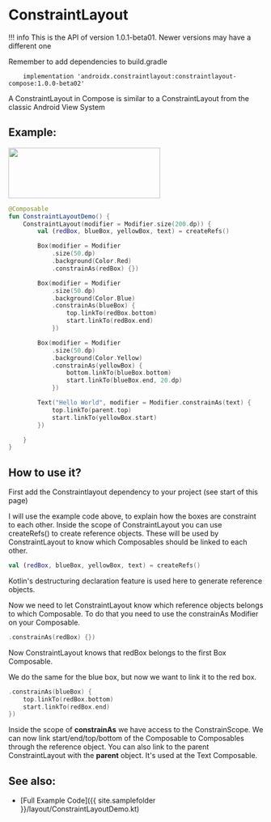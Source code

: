# ConstraintLayout

!!! info
    This is the API of version 1.0.1-beta01. Newer versions may have a different one


Remember to add dependencies to build.gradle

```
    implementation 'androidx.constraintlayout:constraintlayout-compose:1.0.0-beta02'
```

A ConstraintLayout in Compose is similar to a ConstraintLayout from the classic Android View System

## Example:
<p align="left">
  <img src ="{{ site.images }}/layout/constraintlayout/constraintlayout.png" height=100 width=300 />
</p>

```kotlin
@Composable
fun ConstraintLayoutDemo() {
    ConstraintLayout(modifier = Modifier.size(200.dp)) {
        val (redBox, blueBox, yellowBox, text) = createRefs()

        Box(modifier = Modifier
            .size(50.dp)
            .background(Color.Red)
            .constrainAs(redBox) {})

        Box(modifier = Modifier
            .size(50.dp)
            .background(Color.Blue)
            .constrainAs(blueBox) {
                top.linkTo(redBox.bottom)
                start.linkTo(redBox.end)
            })

        Box(modifier = Modifier
            .size(50.dp)
            .background(Color.Yellow)
            .constrainAs(yellowBox) {
                bottom.linkTo(blueBox.bottom)
                start.linkTo(blueBox.end, 20.dp)
            })

        Text("Hello World", modifier = Modifier.constrainAs(text) {
            top.linkTo(parent.top)
            start.linkTo(yellowBox.start)
        })

    }
}

```


## How to use it?

First add the Constraintlayout dependency to your project (see start of this page)

I will use the example code above, to explain how the boxes are constraint to each other.
Inside the scope of ConstraintLayout you can use createRefs() to create reference objects.
These will be used by ConstraintLayout to know which Composables should be linked to each other.

```kotlin
val (redBox, blueBox, yellowBox, text) = createRefs()
```

Kotlin's destructuring declaration feature is used here to generate reference objects.

Now we need to let ConstraintLayout know which reference objects belongs to which Composable.
To do that you need to use the constrainAs Modifier on your Composable.

```kotlin
.constrainAs(redBox) {})
```

Now ConstraintLayout knows that redBox belongs to the first Box Composable.

We do the same for the blue box, but now we want to link it to the red box.

```kotlin
.constrainAs(blueBox) {
    top.linkTo(redBox.bottom)
    start.linkTo(redBox.end)
})
```

Inside the scope of **constrainAs** we have access to the ConstrainScope.
We can now link start/end/top/bottom of the Composable to Composables through the reference object.
You can also link to the parent ConstraintLayout with the **parent** object. It's used at the Text Composable.

## See also:
* [Full Example Code]({{ site.samplefolder }}/layout/ConstraintLayoutDemo.kt)